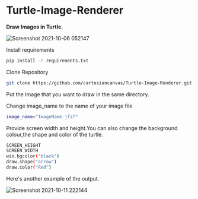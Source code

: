 # Turtle-Image-Renderer
<b>Draw Images in Turtle.</b>

![Screenshot 2021-10-06 052147](https://user-images.githubusercontent.com/83541306/136824580-3c6ccf16-7d3d-4207-8778-66d81b90db17.png)

Install requirements
```sh
pip install -r requirements.txt
```
Clone Repository
```sh
git clone https://github.com/cartesiancanvas/Turtle-Image-Renderer.git
```
Put the Image that you want to draw in the same directory.

Change image_name to the name of your image file
```sh
image_name="ImageName.jfif"
```

<p>Provide screen width and height.You can also change the background colour,the shape and color of the turtle.</p>

```sh
SCREEN_HEIGHT
SCREEN_WIDTH
win.bgcolor("black")
draw.shape("arrow")
draw.color("Red")	
```

Here's another example of the output.

![Screenshot 2021-10-11 222144](https://user-images.githubusercontent.com/83541306/136826889-a171c880-0d78-4d09-bea4-a50e159cd5da.png)



